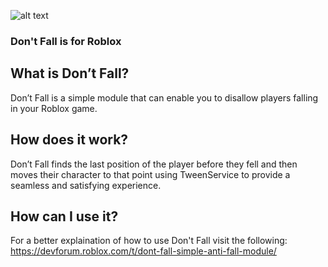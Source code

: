 ![alt text](https://doy2mn9upadnk.cloudfront.net/uploads/default/original/4X/b/9/b/b9b212209f0c3fc40d98dceb9ef49aefde99477e.png)
### Don't Fall is for Roblox

## What is Don’t Fall?

Don’t Fall is a simple module that can enable you to disallow players falling in your Roblox game.

## How does it work?

Don’t Fall finds the last position of the player before they fell and then moves their character to that point using TweenService to provide a seamless and satisfying experience.

## How can I use it?

For a better explaination of how to use Don't Fall visit the following: 
https://devforum.roblox.com/t/dont-fall-simple-anti-fall-module/
